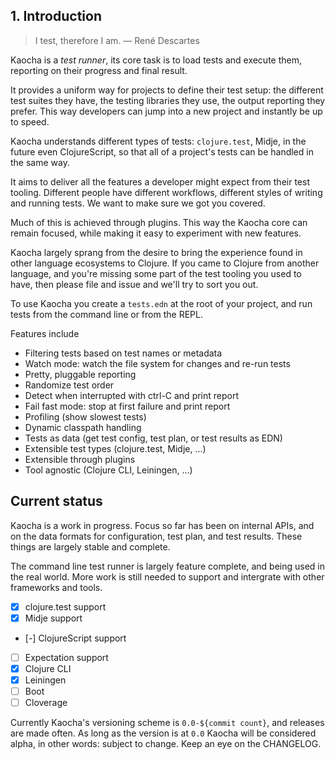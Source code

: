 ## 1. Introduction

> I test, therefore I am. — René Descartes

Kaocha is a _test runner_, its core task is to load tests and execute them,
reporting on their progress and final result.

It provides a uniform way for projects to define their test setup: the different
test suites they have, the testing libraries they use, the output reporting they
prefer. This way developers can jump into a new project and instantly be up to
speed.

Kaocha understands different types of tests: `clojure.test`, Midje, in the
future even ClojureScript, so that all of a project's tests can be handled in
the same way.

It aims to deliver all the features a developer might expect from their test
tooling. Different people have different workflows, different styles of writing
and running tests. We want to make sure we got you covered.

Much of this is achieved through plugins. This way the Kaocha core can remain
focused, while making it easy to experiment with new features.

Kaocha largely sprang from the desire to bring the experience found in other
language ecosystems to Clojure. If you came to Clojure from another language,
and you're missing some part of the test tooling you used to have, then please
file and issue and we'll try to sort you out.

To use Kaocha you create a `tests.edn` at the root of your project, and run
tests from the command line or from the REPL.

Features include

- Filtering tests based on test names or metadata
- Watch mode: watch the file system for changes and re-run tests
- Pretty, pluggable reporting
- Randomize test order
- Detect when interrupted with ctrl-C and print report
- Fail fast mode: stop at first failure and print report
- Profiling (show slowest tests)
- Dynamic classpath handling
- Tests as data (get test config, test plan, or test results as EDN)
- Extensible test types (clojure.test, Midje, ...)
- Extensible through plugins 
- Tool agnostic (Clojure CLI, Leiningen, ...)

## Current status

Kaocha is a work in progress. Focus so far has been on internal APIs, and on the
data formats for configuration, test plan, and test results. These things are
largely stable and complete.

The command line test runner is largely feature complete, and being used in the
real world. More work is still needed to support and intergrate with other
frameworks and tools.

- [X] clojure.test support 
- [X] Midje support
- [-] ClojureScript support
- [ ] Expectation support
- [X] Clojure CLI
- [X] Leiningen
- [ ] Boot
- [ ] Cloverage

Currently Kaocha's versioning scheme is `0.0-${commit count}`, and releases are
made often. As long as the version is at `0.0` Kaocha will be considered alpha,
in other words: subject to change. Keep an eye on the CHANGELOG.
